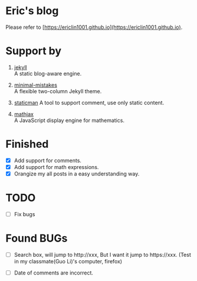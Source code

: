 # Eric's blog
Please refer to [https://ericlin1001.github.io](https://ericlin1001.github.io).

# Support by
1. [jekyll](https://jekyllrb.com)  
A static blog-aware engine.

2. [minimal-mistakes](https://mmistakes.github.io/minimal-mistakes/)  
A flexible two-column Jekyll theme.

3. [staticman](https://staticman.net)
A tool to support comment, use only static content.  

4. [mathjax](https://www.mathjax.org)  
A JavaScript display engine for mathematics.

# Finished
* [x] Add support for comments.
* [x] Add support for math expressions.
* [x] Orangize my all posts in a easy understanding way.

# TODO
* [ ] Fix bugs

# Found BUGs
* [ ] Search box, will jump to http://xxx, But I want it jump to https://xxx. (Test in my classmate(Guo Li)'s computer, firefox)
* [ ] Date of comments are incorrect.

